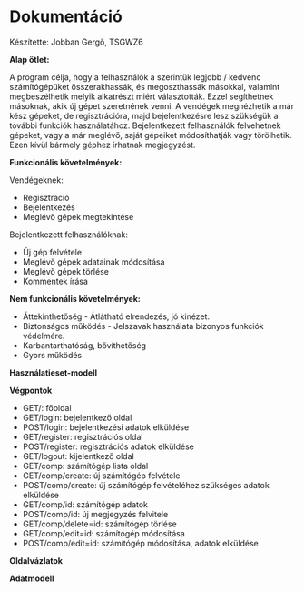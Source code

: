# Dokumentáció

Készítette: Jobban Gergő, TSGWZ6

**Alap ötlet:**

A program célja, hogy a felhasználók a szerintük legjobb / kedvenc számítógépüket összerakhassák, és megoszthassák másokkal, valamint megbeszélhetik melyik alkatrészt miért választották. Ezzel segíthetnek másoknak, akik új gépet szeretnének venni.
A vendégek megnézhetik a már kész gépeket, de regisztrációra, majd bejelentkezésre lesz szükségük a további funkciók használatához.
Bejelentkezett felhasználók felvehetnek gépeket, vagy a már meglévő, saját gépeiket módosíthatják vagy törölhetik. Ezen kívül bármely géphez írhatnak megjegyzést.

**Funkcionális követelmények:**

Vendégeknek:
* Regisztráció
* Bejelentkezés
* Meglévő gépek megtekintése
  
Bejelentkezett felhasználóknak:
* Új gép felvétele
* Meglévő gépek adatainak módosítása
* Meglévő gépek törlése
* Kommentek írása

**Nem funkcionális követelmények:**

* Áttekinthetőség - Átlátható elrendezés, jó kinézet.
* Biztonságos működés - Jelszavak használata bizonyos funkciók védelmére.
* Karbantarthatóság, bővíthetőség
* Gyors működés

**Használatieset-modell**



**Végpontok**
* GET/: főoldal
* GET/login: bejelentkező oldal
* POST/login: bejelentkezési adatok elküldése
* GET/register: regisztrációs oldal
* POST/register: regisztrációs adatok elküldése
* GET/logout: kijelentkező oldal
* GET/comp: számítógép lista oldal
* GET/comp/create: új számítógép felvétele
* POST/comp/create: új számítógép felvételéhez szükséges adatok elküldése
* GET/comp/id: számítógép adatok
* POST/comp/id: új megjegyzés felvitele
* GET/comp/delete=id: számítógép törlése
* GET/comp/edit=id: számítógép módosítása
* POST/comp/edit=id: számítógép módosítása, adatok elküldése

**Oldalvázlatok**



**Adatmodell**

